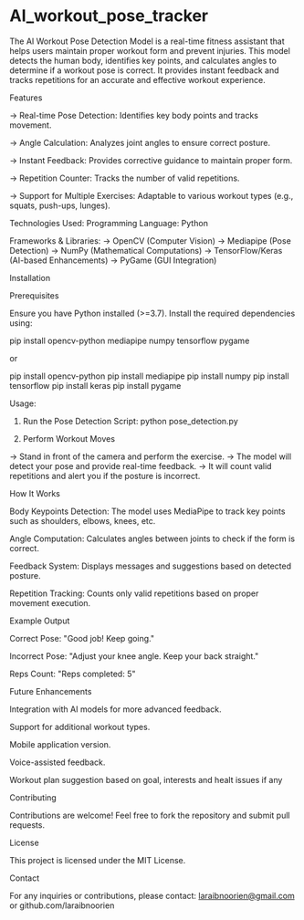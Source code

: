 # AI_workout_pose_tracker

The AI Workout Pose Detection Model is a real-time fitness assistant that helps users maintain proper workout form and prevent injuries. 
This model detects the human body, identifies key points, and calculates angles to determine if a workout pose is correct. 
It provides instant feedback and tracks repetitions for an accurate and effective workout experience.

Features

-> Real-time Pose Detection: Identifies key body points and tracks movement.

-> Angle Calculation: Analyzes joint angles to ensure correct posture.

-> Instant Feedback: Provides corrective guidance to maintain proper form.

-> Repetition Counter: Tracks the number of valid repetitions.

-> Support for Multiple Exercises: Adaptable to various workout types (e.g., squats, push-ups, lunges).




Technologies Used: Programming Language: Python

Frameworks & Libraries: 
-> OpenCV (Computer Vision)
-> Mediapipe (Pose Detection)
-> NumPy (Mathematical Computations)
-> TensorFlow/Keras (AI-based Enhancements)
-> PyGame (GUI Integration)



Installation

Prerequisites

Ensure you have Python installed (>=3.7). 
Install the required dependencies using:

pip install opencv-python mediapipe numpy tensorflow pygame

or

pip install opencv-python
pip install mediapipe
pip install numpy
pip install tensorflow
pip install keras
pip install pygame


Usage: 

1. Run the Pose Detection Script:  python pose_detection.py

2. Perform Workout Moves

-> Stand in front of the camera and perform the exercise.
-> The model will detect your pose and provide real-time feedback.
-> It will count valid repetitions and alert you if the posture is incorrect.

How It Works

Body Keypoints Detection: The model uses MediaPipe to track key points such as shoulders, elbows, knees, etc.

Angle Computation: Calculates angles between joints to check if the form is correct.

Feedback System: Displays messages and suggestions based on detected posture.

Repetition Tracking: Counts only valid repetitions based on proper movement execution.


Example Output

Correct Pose: "Good job! Keep going."

Incorrect Pose: "Adjust your knee angle. Keep your back straight."

Reps Count: "Reps completed: 5"



Future Enhancements

Integration with AI models for more advanced feedback.

Support for additional workout types.

Mobile application version.

Voice-assisted feedback.

Workout plan suggestion based on goal, interests and healt issues if any



Contributing

Contributions are welcome! Feel free to fork the repository and submit pull requests.

License

This project is licensed under the MIT License.



Contact

For any inquiries or contributions, please contact: laraibnoorien@gmail.com or github.com/laraibnoorien


